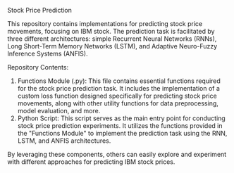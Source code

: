 Stock Price Prediction

This repository contains implementations for predicting stock price movements, focusing on IBM stock. The prediction task is facilitated by three different architectures: simple Recurrent Neural Networks (RNNs), Long Short-Term Memory Networks (LSTM), and Adaptive Neuro-Fuzzy Inference Systems (ANFIS).

Repository Contents:
1. Functions Module (.py):
This file contains essential functions required for the stock price prediction task. It includes the implementation of a custom loss function designed specifically for predicting stock price movements, along with other utility functions for data preprocessing, model evaluation, and more.
2. Python Script:
This script serves as the main entry point for conducting stock price prediction experiments. It utilizes the functions provided in the "Functions Module" to implement the prediction task using the RNN, LSTM, and ANFIS architectures.

By leveraging these components, others can easily explore and experiment with different approaches for predicting IBM stock prices.
